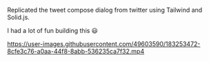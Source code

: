 Replicated the tweet compose dialog from twitter using Tailwind and Solid.js.

I had a lot of fun building this :smiley:



https://user-images.githubusercontent.com/49603590/183253472-8cfe3c76-a0aa-44f8-8abb-536235ca7f32.mp4


